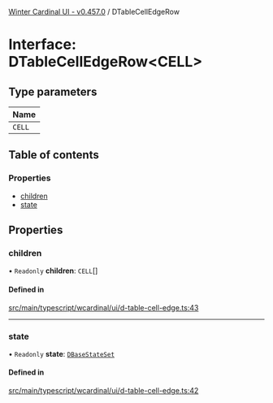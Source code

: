 [Winter Cardinal UI - v0.457.0](../index.md) / DTableCellEdgeRow

# Interface: DTableCellEdgeRow\<CELL\>

## Type parameters

| Name |
| :------ |
| `CELL` |

## Table of contents

### Properties

- [children](DTableCellEdgeRow.md#children)
- [state](DTableCellEdgeRow.md#state)

## Properties

### children

• `Readonly` **children**: `CELL`[]

#### Defined in

[src/main/typescript/wcardinal/ui/d-table-cell-edge.ts:43](https://github.com/winter-cardinal/winter-cardinal-ui/blob/v0.457.0/src/main/typescript/wcardinal/ui/d-table-cell-edge.ts#L43)

___

### state

• `Readonly` **state**: [`DBaseStateSet`](DBaseStateSet.md)

#### Defined in

[src/main/typescript/wcardinal/ui/d-table-cell-edge.ts:42](https://github.com/winter-cardinal/winter-cardinal-ui/blob/v0.457.0/src/main/typescript/wcardinal/ui/d-table-cell-edge.ts#L42)
